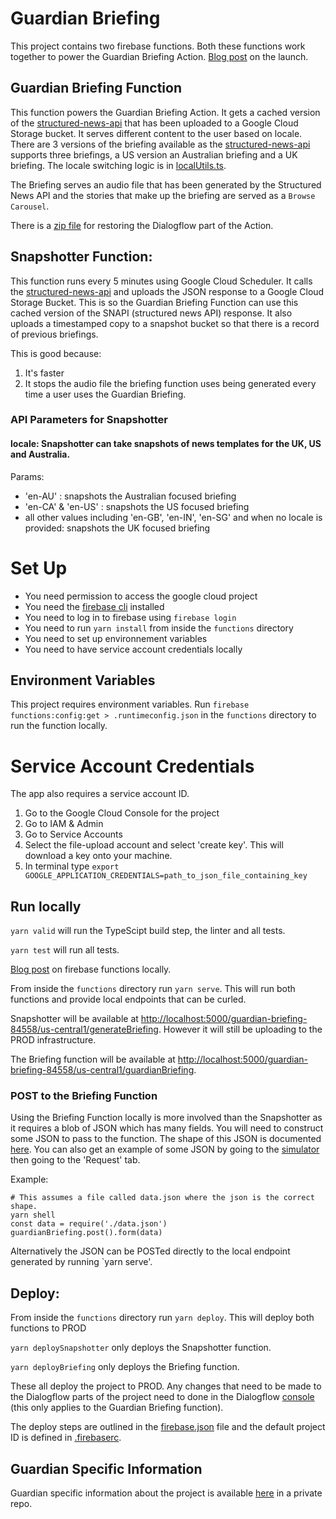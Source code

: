 # Guardian Briefing

This project contains two firebase functions. Both these functions work together to power the Guardian Briefing Action. [Blog post](https://www.theguardian.com/info/2019/mar/06/guardian-news-google-assistant-briefing) on the launch.

## Guardian Briefing Function

This function powers the Guardian Briefing Action. It gets a cached version of the [structured-news-api](https://github.com/guardian/structured-news-api) that has been uploaded to a Google Cloud Storage bucket. It serves different content to the user based on locale. There are 3 versions of the briefing available as the [structured-news-api](https://github.com/guardian/structured-news-api) supports three briefings, a US version an Australian briefing and a UK briefing. The locale switching logic is in [localUtils.ts](./functions/src/localUtils.ts).

The Briefing serves an audio file that has been generated by the Structured News API and the stories that make up the briefing are served as a `Browse Carousel`.

There is a [zip file](Guardian-Briefin.zip) for restoring the Dialogflow part of the Action.

## Snapshotter Function:

This function runs every 5 minutes using Google Cloud Scheduler. It calls the [structured-news-api](https://github.com/guardian/structured-news-api) and uploads the JSON response to a Google Cloud Storage Bucket. This is so the Guardian Briefing Function can use this cached version of the SNAPI (structured news API) response. It also uploads a timestamped copy to a snapshot bucket so that there is a record of previous briefings.

This is good because:

1. It's faster
2. It stops the audio file the briefing function uses being generated every time a user uses the Guardian Briefing.

### API Parameters for Snapshotter

#### locale: Snapshotter can take snapshots of news templates for the UK, US and Australia.

Params:

- 'en-AU' : snapshots the Australian focused briefing
- 'en-CA' & 'en-US' : snapshots the US focused briefing
- all other values including 'en-GB', 'en-IN', 'en-SG' and when no locale is provided: snapshots the UK focused briefing

# Set Up

- You need permission to access the google cloud project
- You need the [firebase cli](https://github.com/firebase/firebase-tools) installed
- You need to log in to firebase using `firebase login`
- You need to run `yarn install` from inside the `functions` directory
- You need to set up environnement variables
- You need to have service account credentials locally

## Environment Variables

This project requires environment variables. Run `firebase functions:config:get > .runtimeconfig.json` in the `functions` directory to run the function locally.

# Service Account Credentials

The app also requires a service account ID.

1. Go to the Google Cloud Console for the project
2. Go to IAM & Admin
3. Go to Service Accounts
4. Select the file-upload account and select 'create key'. This will download a key onto your machine.
5. In terminal type `export GOOGLE_APPLICATION_CREDENTIALS=path_to_json_file_containing_key`

## Run locally

`yarn valid` will run the TypeScipt build step, the linter and all tests.

`yarn test` will run all tests.

[Blog post](https://www.theguardian.com/info/2019/jan/31/hey-google-help-me-use-cloud-functions) on firebase functions locally.

From inside the `functions` directory run `yarn serve`. This will run both functions and provide local endpoints that can be curled.

Snapshotter will be available at [http://localhost:5000/guardian-briefing-84558/us-central1/generateBriefing](http://localhost:5000/guardian-briefing-84558/us-central1/generateBriefing). However it will still be uploading to the PROD infrastructure.

The Briefing function will be available at [http://localhost:5000/guardian-briefing-84558/us-central1/guardianBriefing](http://localhost:5000/guardian-briefing-84558/us-central1/guardianBriefing).

### POST to the Briefing Function

Using the Briefing Function locally is more involved than the Snapshotter as it requires a blob of JSON which has many fields. You will need to construct some JSON to pass to the function. The shape of this JSON is documented [here](https://developers.google.com/actions/build/json/dialogflow-webhook-json). You can also get an example of some JSON by going to the [simulator](https://console.actions.google.com/project/year-in-review-138f5/simulator) then going to the 'Request' tab.

Example:

```
# This assumes a file called data.json where the json is the correct shape.
yarn shell
const data = require('./data.json')
guardianBriefing.post().form(data)
```

Alternatively the JSON can be POSTed directly to the local endpoint generated by running `yarn serve'.

## Deploy:

From inside the `functions` directory run `yarn deploy`. This will deploy both functions to PROD

`yarn deploySnapshotter` only deploys the Snapshotter function.

`yarn deployBriefing` only deploys the Briefing function.

These all deploy the project to PROD. Any changes that need to be made to the Dialogflow parts of the project need to done in the Dialogflow [console](https://console.dialogflow.com) (this only applies to the Guardian Briefing function).

The deploy steps are outlined in the [firebase.json](./firebase.json) file and the default project ID is defined in [.firebaserc](./.firebaserc).

## Guardian Specific Information

Guardian specific information about the project is available [here](https://github.com/guardian/voicelab-platform) in a private repo.

